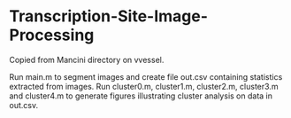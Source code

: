 # Transcription-Site-Image-Processing

Copied from Mancini directory on vvessel.

Run main.m to segment images and create file out.csv containing statistics extracted from images.  Run
cluster0.m, cluster1.m, cluster2.m, cluster3.m and cluster4.m to generate figures illustrating cluster analysis on data in out.csv.
